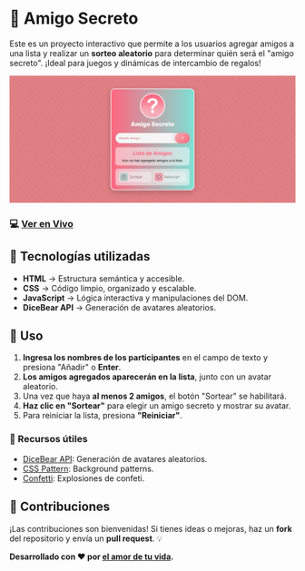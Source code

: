 # 🎁 Amigo Secreto

Este es un proyecto interactivo que permite a los usuarios agregar amigos a una lista y realizar un **sorteo aleatorio** para determinar quién será el "amigo secreto". ¡Ideal para juegos y dinámicas de intercambio de regalos!

<img src="assets/images/preview.jpg"></img>

### 💻 [Ver en Vivo](https://blackpachamame.github.io/javascript-100-proyectos/05-amigo-secreto/)

## 🎨 Tecnologías utilizadas

- **HTML** → Estructura semántica y accesible.
- **CSS** → Código limpio, organizado y escalable.
- **JavaScript** → Lógica interactiva y manipulaciones del DOM.
- **DiceBear API** → Generación de avatares aleatorios.

## 🎯 Uso

1. **Ingresa los nombres de los participantes** en el campo de texto y presiona "Añadir" o **Enter**.
2. **Los amigos agregados aparecerán en la lista**, junto con un avatar aleatorio.
3. Una vez que haya **al menos 2 amigos**, el botón "Sortear" se habilitará.
4. **Haz clic en "Sortear"** para elegir un amigo secreto y mostrar su avatar.
5. Para reiniciar la lista, presiona **"Reiniciar"**.

### 📌 Recursos útiles
- [DiceBear API](https://www.dicebear.com/): Generación de avatares aleatorios.
- [CSS Pattern](https://css-pattern.com/): Background patterns.
- [Confetti](https://confetti.js.org/): Explosiones de confeti.

## 🎁 Contribuciones

¡Las contribuciones son bienvenidas! Si tienes ideas o mejoras, haz un **fork** del repositorio y envía un **pull request**. 💡
  
**Desarrollado con ❤️ por [el amor de tu vida](https://github.com/Blackpachamame).**
